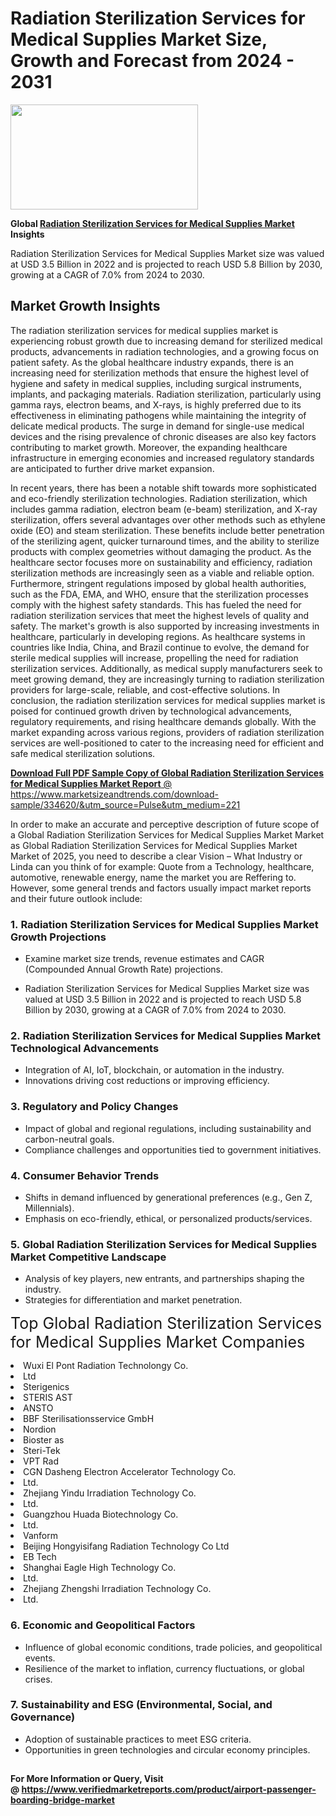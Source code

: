 <H1>Radiation Sterilization Services for Medical Supplies Market Size, Growth and Forecast from 2024 - 2031</H1><img class="aligncenter size-medium wp-image-584254" src="https://thirdeyenews.in/wp-content/uploads/2024/09/Global-Market-Research-300x168.jpeg" alt="" width="300" height="168" /><p><strong>Global&nbsp;<a href="https://www.marketsizeandtrends.com/download-sample/334620/&amp;utm_source=Pulse&amp;utm_medium=221">Radiation Sterilization Services for Medical Supplies Market</a> Insights</strong></p><p>Radiation Sterilization Services for Medical Supplies Market size was valued at USD 3.5 Billion in 2022 and is projected to reach USD 5.8 Billion by 2030, growing at a CAGR of 7.0% from 2024 to 2030.</p><p><h2>Market Growth Insights</h2> <p>The radiation sterilization services for medical supplies market is experiencing robust growth due to increasing demand for sterilized medical products, advancements in radiation technologies, and a growing focus on patient safety. As the global healthcare industry expands, there is an increasing need for sterilization methods that ensure the highest level of hygiene and safety in medical supplies, including surgical instruments, implants, and packaging materials. Radiation sterilization, particularly using gamma rays, electron beams, and X-rays, is highly preferred due to its effectiveness in eliminating pathogens while maintaining the integrity of delicate medical products. The surge in demand for single-use medical devices and the rising prevalence of chronic diseases are also key factors contributing to market growth. Moreover, the expanding healthcare infrastructure in emerging economies and increased regulatory standards are anticipated to further drive market expansion. <a href="download-sample-link"></a></p> <p>In recent years, there has been a notable shift towards more sophisticated and eco-friendly sterilization technologies. Radiation sterilization, which includes gamma radiation, electron beam (e-beam) sterilization, and X-ray sterilization, offers several advantages over other methods such as ethylene oxide (EO) and steam sterilization. These benefits include better penetration of the sterilizing agent, quicker turnaround times, and the ability to sterilize products with complex geometries without damaging the product. As the healthcare sector focuses more on sustainability and efficiency, radiation sterilization methods are increasingly seen as a viable and reliable option. Furthermore, stringent regulations imposed by global health authorities, such as the FDA, EMA, and WHO, ensure that the sterilization processes comply with the highest safety standards. This has fueled the need for radiation sterilization services that meet the highest levels of quality and safety. The market's growth is also supported by increasing investments in healthcare, particularly in developing regions. As healthcare systems in countries like India, China, and Brazil continue to evolve, the demand for sterile medical supplies will increase, propelling the need for radiation sterilization services. Additionally, as medical supply manufacturers seek to meet growing demand, they are increasingly turning to radiation sterilization providers for large-scale, reliable, and cost-effective solutions. In conclusion, the radiation sterilization services for medical supplies market is poised for continued growth driven by technological advancements, regulatory requirements, and rising healthcare demands globally. With the market expanding across various regions, providers of radiation sterilization services are well-positioned to cater to the increasing need for efficient and safe medical sterilization solutions. <a href="get-more-link"></p><p><span class=""><strong>Download Full PDF Sample Copy of Global Radiation Sterilization Services for Medical Supplies Market Report</strong> @ <a href="https://www.marketsizeandtrends.com/download-sample/334620/&amp;utm_source=Pulse&amp;utm_medium=221" target="_blank">https://www.marketsizeandtrends.com/download-sample/334620/&amp;utm_source=Pulse&amp;utm_medium=221</a></span></p><p>In order to make an accurate and perceptive description of future scope of a Global&nbsp;Radiation Sterilization Services for Medical Supplies Market Market as Global&nbsp;Radiation Sterilization Services for Medical Supplies Market Market of 2025, you need to describe a clear Vision &ndash; What Industry or Linda can you think of for example: Quote from a Technology, healthcare, automotive, renewable energy, name the market you are Reffering to. However, some general trends and factors usually impact market reports and their future outlook include:</p><h3>1.&nbsp;<strong>Radiation Sterilization Services for Medical Supplies Market Growth Projections</strong></h3><ul><li>Examine market size trends, revenue estimates and CAGR (Compounded Annual Growth Rate) projections.</li><li><p>Radiation Sterilization Services for Medical Supplies Market size was valued at USD 3.5 Billion in 2022 and is projected to reach USD 5.8 Billion by 2030, growing at a CAGR of 7.0% from 2024 to 2030.</p></li></ul><h3>2.&nbsp;<strong>Radiation Sterilization Services for Medical Supplies Market Technological Advancements</strong></h3><ul><li>Integration of AI, IoT, blockchain, or automation in the industry.</li><li>Innovations driving cost reductions or improving efficiency.</li></ul><h3>3.&nbsp;<strong>Regulatory and Policy Changes</strong></h3><ul><li>Impact of global and regional regulations, including sustainability and carbon-neutral goals.</li><li>Compliance challenges and opportunities tied to government initiatives.</li></ul><h3>4.&nbsp;<strong>Consumer Behavior Trends</strong></h3><ul><li>Shifts in demand influenced by generational preferences (e.g., Gen Z, Millennials).</li><li>Emphasis on eco-friendly, ethical, or personalized products/services.</li></ul><h3>5.&nbsp;<strong>Global Radiation Sterilization Services for Medical Supplies Market Competitive Landscape</strong></h3><ul><li>Analysis of key players, new entrants, and partnerships shaping the industry.</li><li>Strategies for differentiation and market penetration.</li></ul><p data-pm-slice="1 1 []"><span style="color: inherit; font-family: inherit; font-size: 25px;">Top Global Radiation Sterilization Services for Medical Supplies Market Companies</span></p><div class="" data-test-id=""><p><li>Wuxi El Pont Radiation Technolongy Co.</li><li> Ltd</li><li> Sterigenics</li><li> STERIS AST</li><li> ANSTO</li><li> BBF Sterilisationsservice GmbH</li><li> Nordion</li><li> Bioster as</li><li> Steri-Tek</li><li> VPT Rad</li><li> CGN Dasheng Electron Accelerator Technology Co.</li><li> Ltd.</li><li> Zhejiang Yindu Irradiation Technology Co.</li><li> Ltd.</li><li> Guangzhou Huada Biotechnology Co.</li><li>Ltd.</li><li> Vanform</li><li> Beijing Hongyisifang Radiation Technology Co Ltd</li><li> EB Tech</li><li> Shanghai Eagle High Technology Co.</li><li> Ltd.</li><li> Zhejiang Zhengshi Irradiation Technology Co.</li><li> Ltd.</li></p></div><h3>6.&nbsp;<strong>Economic and Geopolitical Factors</strong></h3><ul><li>Influence of global economic conditions, trade policies, and geopolitical events.</li><li>Resilience of the market to inflation, currency fluctuations, or global crises.</li></ul><h3>7.&nbsp;<strong>Sustainability and ESG (Environmental, Social, and Governance)</strong></h3><ul><li>Adoption of sustainable practices to meet ESG criteria.</li><li>Opportunities in green technologies and circular economy principles.</li></ul><h2><strong style="font-size: 14px;">For More Information or Query, Visit @&nbsp;</strong><a style="background-color: #ffffff; font-size: 14px;" href="https://www.marketsizeandtrends.com/report/radiation-sterilization-services-for-medical-supplies-market/" target="_blank">https://www.verifiedmarketreports.com/product/airport-passenger-boarding-bridge-market</a></h2>
